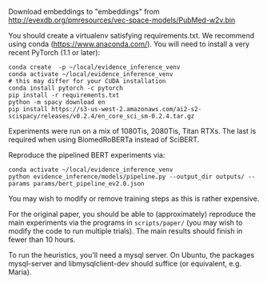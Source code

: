 Download embeddings to "embeddings" from
http://evexdb.org/pmresources/vec-space-models/PubMed-w2v.bin

You should create a virtualenv satisfying requirements.txt. We recommend using
conda (https://www.anaconda.com/). You will need to install a very recent
PyTorch (1.1 or later):
```
conda create  -p ~/local/evidence_inference_venv
conda activate ~/local/evidence_inference_venv
# this may differ for your CUDA installation
conda install pytorch -c pytorch
pip install -r requirements.txt
python -m spacy download en
pip install https://s3-us-west-2.amazonaws.com/ai2-s2-scispacy/releases/v0.2.4/en_core_sci_sm-0.2.4.tar.gz
```

Experiments were run on a mix of 1080Tis, 2080Tis, Titan RTXs. The last is
required when using BiomedRoBERTa instead of SciBERT.

Reproduce the pipelined BERT experiments via:
```
conda activate ~/local/evidence_inference_venv
python evidence_inference/models/pipeline.py --output_dir outputs/ --params params/bert_pipeline_ev2.0.json
```
You may wish to modify or remove training steps as this is rather expensive.

 

For the original paper, you should be able to (approximately) reproduce the main
experiments via the programs in `scripts/paper/` (you may wish to modify the
code to run multiple trials). The main results should finish in fewer than 10
hours.


To run the heuristics, you'll need a mysql server. On Ubuntu, the packages
mysql-server and libmysqlclient-dev should suffice (or equivalent, e.g. Maria).
